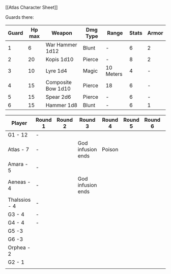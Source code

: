 
[[Atlas Character Sheet]]

Guards there:

| Guard | Hp max | Weapon             | Dmg Type | Range     | Stats | Armor |
| ----- | ------ | ------------------ | -------- | --------- | ----- | ----- |
| 1     | 6      | War Hammer 1d12    | Blunt    | -         | 6     | 2     |
| 2     | 20     | Kopis 1d10         | Pierce   | -         | 8     | 2     |
| 3     | 10     | Lyre 1d4           | Magic    | 10 Meters | 4     | -     |
| 4     | 15     | Composite Bow 1d10 | Pierce   | 18        | 6     | -     |
| 5     | 15     | Spear 2d6          | Pierce   | -         | 6     | -     |
| 6     | 15     | Hammer 1d8         | Blunt    | -         | 6     | 1     |



| Player        | Round 1 | Round 2 | Round 3           | Round 4 | Round 5 | Round 6 | Round 7 |
| ------------- | ------- | ------- | ----------------- | ------- | ------- | ------- | ------- |
| G1 - 12       | -       |         |                   |         |         |         |         |
| Atlas - 7     | -       |         | God infusion ends | Poison  |         |         |         |
| Amara - 5     | -       |         |                   |         |         |         |         |
| Aeneas - 4    | -       |         | God infusion ends |         |         |         |         |
| Thalssios - 4 | -       |         |                   |         |         |         |         |
| G3 - 4        | -       |         |                   |         |         |         |         |
| G4 - 4        | -       |         |                   |         |         |         |         |
| G5 -3         |         |         |                   |         |         |         |         |
| G6 -3         |         |         |                   |         |         |         |         |
| Orphea - 2    |         |         |                   |         |         |         |         |
| G2 - 1        |         |         |                   |         |         |         |         |
|               |         |         |                   |         |         |         |         |
